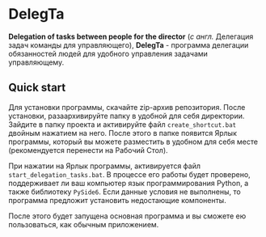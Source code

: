 # DelegTa
**Delegation of tasks between people for the director** (*с англ.* Делегация задач команды для управляющего), **DelegTa** - программа делегации обязанностей людей для удобного управления задачами управляющему.
## Quick start
Для установки программы, скачайте zip-архив репозитория. После установки, разаархивируйте папку в удобной для себя директории.
Зайдите в папку проекта и активируйте файл `create_shortcut.bat` двойным нажатием на него. После этого в папке появится Ярлык программы, который вы можете разместить в удобном для себя месте (рекомендуется перенести на Рабочий Стол). 

При нажатии на Ярлык программы, активируется файл `start_delegation_tasks.bat`. В процессе его работы будет проверено, поддерживает ли ваш компьютер язык программирования Python, а также библиотеку `PySide6`. Если данные условия не выполнены, то программа предложит установить недостающие компоненты.

После этого будет запущена основная программа и вы сможете ею пользоваться, как обычным приложением.
